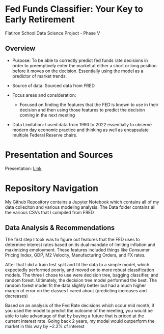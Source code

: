 # Fed Funds Classifier: Your Key to Early Retirement
Flatiron School Data Science Project - Phase V

## Overview
* Purpose: To be able to correctly predict fed funds rate decisions in order to preemptively enter the market at either a short or long position before it moves on the decision. Essentially using the model as a predictor of market trends.

* Source of data: Sourced data from FRED
* Focus areas and consideration:
  * Focused on finding the features that the FED is known to use in their decision and then using those features to predict the decision coming in the next meeting
* Data Limitation: I used data from 1990 to 2022 essentially to observe modern day economic practice and thinking as well as encapsulate multiple Federal Reserve chairs.

 
# Presentation and Sources
Presentation: [Link](https://docs.google.com/presentation/d/1zaHZP5Oxs1ik3aK5e4Af8dCEzHtYJPRO2AZg73R5rXc/edit#slide=id.g2c00271e0b8_0_32)



# Repository Navigation
My Github Repository contains a Jupyter Notebook which contains all of my data colleciton and various modeling analysis. The Data folder contains all the various CSVs that I compiled from FRED

## Data Analysis & Recommendations

The first step I took was to figure out features that the FED uses to determine interest rates based on its dual mandate of limiting inflation and maximizing employment. These features included things like Consumer Pricing Index, GDP, M2 Velocity, Manufacturing Orders, and FX rates.



After that I did a train test split and fit the data to a simple model, which expectedly performed poorly, and moved on to more robust classification models. The three I chose to use were decision tree, bagging classifier, and random forest. Ultimately, the decision tree model performed the best. The random forest model fit the data slightly better but had a much higher margin of error on the classes I cared about (predicting increases and decreases)


 
Based on an analysis of the Fed Rate decisions which occur mid month, if you used the model to predict the outcome of the meeting, you would be able to take advantage of that by buying a future that is priced at the current interest rate. Going back 2 years, my model would outperform the market in this way by ~2.2% of interest